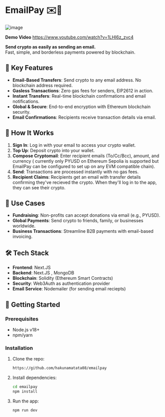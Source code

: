 # EmailPay ✉️💸
![image](https://github.com/user-attachments/assets/e2ef525a-3524-4fcf-a990-1d059dc24e17)

**Demo Video**
https://www.youtube.com/watch?v=1LHI6z_zvc4

**Send crypto as easily as sending an email.**  
Fast, simple, and borderless payments powered by blockchain.


## 🌟 Key Features
- **Email-Based Transfers**: Send crypto to any email address. No blockchain address required.
- **Gasless Transactions**: Zero gas fees for senders, EIP2612 in action.
- **Instant Transfers**: Real-time blockchain confirmations and email notifications.
- **Global & Secure**: End-to-end encryption with Ethereum blockchain security.
- **Email Confirmations**: Recipients receive transaction details via email.

## 🚀 How It Works
1. **Sign In**: Log in with your email to access your crypto wallet.
2. **Top Up**: Deposit crypto into your wallet.
3. **Compose Cryptomail**: Enter recipient emails (To/Cc/Bcc), amount, and currency ( currently only PYUSD on Ethereum Sepolia is supported but EmailPay can be configured to set up on any EVM compatible chain).
4. **Send**: Transactions are processed instantly with no gas fees.
5. **Recipient Claims**: Recipients get an email with transfer details confirming they've recieved the crypto. When they'll log in to the app, they can see their crypto.

## 📖 Use Cases
- **Fundraising**: Non-profits can accept donations via email (e.g., PYUSD).
- **Global Payments**: Send crypto to friends, family, or businesses worldwide.
- **Business Transactions**: Streamline B2B payments with email-based invoicing.

## 🛠️ Tech Stack
- **Frontend**: Next.JS
- **Backend**: Next.JS , MongoDB
- **Blockchain**: Solidity (Ethereum Smart Contracts)
- **Security**: Web3Auth as authentication provider 
- **Email Service**: Nodemailer (for sending email reciepts)

## 🚧 Getting Started
### Prerequisites
- Node.js v18+
- npm/yarn

### Installation
1. Clone the repo:
   ```bash
   https://github.com/hakunamatata08/emailpay

2. Install dependencies:
   ```bash
   cd emailpay
   npm install

3. Run the app:
   ```bash
   npm run dev

